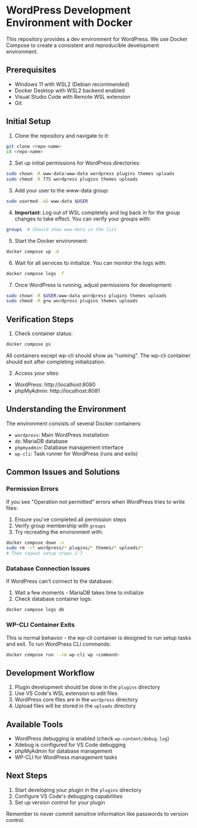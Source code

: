 # WordPress Development Environment with Docker

This repository provides a dev environment for WordPress. We use Docker Compose to create a consistent and reproducible development environment.

## Prerequisites

- Windows 11 with WSL2 (Debian recommended)
- Docker Desktop with WSL2 backend enabled
- Visual Studio Code with Remote WSL extension
- Git

## Initial Setup

1. Clone the repository and navigate to it:
```bash
git clone <repo-name>
cd <repo-name>
```

2. Set up initial permissions for WordPress directories:
```bash
sudo chown -R www-data:www-data wordpress plugins themes uploads
sudo chmod -R 775 wordpress plugins themes uploads
```

3. Add your user to the www-data group:
```bash
sudo usermod -aG www-data $USER
```

4. **Important**: Log out of WSL completely and log back in for the group changes to take effect. You can verify your groups with:
```bash
groups  # Should show www-data in the list
```

5. Start the Docker environment:
```bash
docker compose up -d
```

6. Wait for all services to initialize. You can monitor the logs with:
```bash
docker compose logs -f
```

7. Once WordPress is running, adjust permissions for development:
```bash
sudo chown -R $USER:www-data wordpress plugins themes uploads
sudo chmod -R g+w wordpress plugins themes uploads
```

## Verification Steps

1. Check container status:
```bash
docker compose ps
```
All containers except wp-cli should show as "running". The wp-cli container should exit after completing initialization.

2. Access your sites:
- WordPress: http://localhost:8080
- phpMyAdmin: http://localhost:8081

## Understanding the Environment

The environment consists of several Docker containers:
- `wordpress`: Main WordPress installation
- `db`: MariaDB database
- `phpmyadmin`: Database management interface
- `wp-cli`: Task runner for WordPress (runs and exits)

## Common Issues and Solutions

### Permission Errors
If you see "Operation not permitted" errors when WordPress tries to write files:
1. Ensure you've completed all permission steps
2. Verify group membership with `groups`
3. Try recreating the environment with:
```bash
docker compose down -v
sudo rm -rf wordpress/* plugins/* themes/* uploads/*
# Then repeat setup steps 2-7
```

### Database Connection Issues
If WordPress can't connect to the database:
1. Wait a few moments - MariaDB takes time to initialize
2. Check database container logs:
```bash
docker compose logs db
```

### WP-CLI Container Exits
This is normal behavior - the wp-cli container is designed to run setup tasks and exit. To run WordPress CLI commands:
```bash
docker compose run --rm wp-cli wp <command>
```

## Development Workflow

1. Plugin development should be done in the `plugins` directory
2. Use VS Code's WSL extension to edit files
3. WordPress core files are in the `wordpress` directory
4. Upload files will be stored in the `uploads` directory

## Available Tools

- WordPress debugging is enabled (check `wp-content/debug.log`)
- Xdebug is configured for VS Code debugging
- phpMyAdmin for database management
- WP-CLI for WordPress management tasks

## Next Steps

1. Start developing your plugin in the `plugins` directory
2. Configure VS Code's debugging capabilities
3. Set up version control for your plugin

Remember to never commit sensitive information like passwords to version control.
